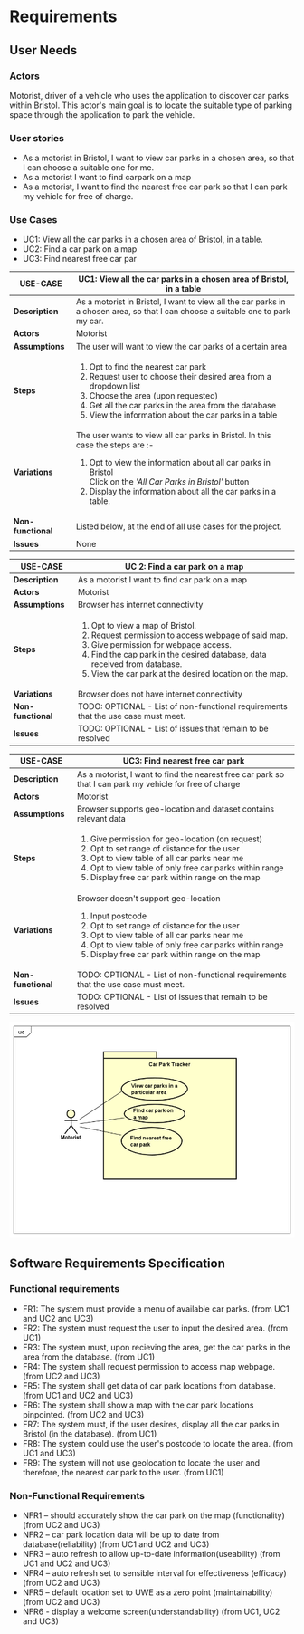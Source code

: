 # Requirements

## User Needs

### Actors
Motorist, driver of a vehicle who uses the application to discover car parks within Bristol. This actor's main goal is to locate the suitable type of parking space through the application to park the vehicle.

### User stories
* As a motorist in Bristol, I want to view car parks in a chosen area, so that I can choose a suitable one for me.
* As a motorist I want to find carpark on a map
* As a motorist, I want to find the nearest free car park so that I can park my vehicle for free of charge.



### Use Cases
* UC1: View all the car parks in a chosen area of Bristol, in a table.
* UC2: Find a car park on a map
* UC3: Find nearest free car par

| USE-CASE | UC1: View all the car parks in a chosen area of Bristol, in a table | 
| -------- | ------------------------------ |
| **Description** | As a motorist in Bristol, I want to view all the car parks in a chosen area, so that I can choose a suitable one to park my car. |
| **Actors** | Motorist |
| **Assumptions** | The user will want to view the car parks of a certain area |
| **Steps** | <ol><li>Opt to find the nearest car park</li><li>Request user to choose their desired area from a dropdown list</li><li>Choose the area (upon requested) </li><li>Get all the car parks in the area from the database</li><li>View the information about the car parks in a table</li></ol> |
| **Variations** | The user wants to view all car parks in Bristol. In this case the steps are :-<ol><li>Opt to view the information about all car parks in Bristol</li>Click on the _'All Car Parks in Bristol'_ button</li><li>Display the information about all the car parks in a table.</li></ol> |
| **Non-functional** | Listed below, at the end of all use cases for the project. |
| **Issues** | None |

|USE-CASE | UC 2:  Find a car park on a map | 
| -------------------------------------- | ------------------- |
| **Description** | As a motorist I want to find car park on a map |
| **Actors** | Motorist |
| **Assumptions** | Browser has internet connectivity</td></tr>
| **Steps** | <ol><li>Opt to view a map of Bristol.</li><li>Request permission to access webpage of said map.</li><li>Give permission for webpage access.</li><li>Find the cap park in the desired database, data received from database.</li><li>View the car park at the desired location on the map.</li><ol>|
| **Variations** | Browser does not have internet connectivity |
| **Non-functional** | TODO: OPTIONAL - List of non-functional requirements that the use case must meet. |
| **Issues** | TODO: OPTIONAL - List of issues that remain to be resolved |

|USE-CASE | UC3: Find nearest free car park | 
| -------------------------------------- | ------------------- |
| **Description** | As a motorist, I want to find the nearest free car park so that I can park my vehicle for free of charge |
| **Actors** | Motorist |
| **Assumptions** | Browser supports geo-location and dataset contains relevant data </td></tr>
| **Steps** | <ol><li>Give permission for geo-location (on request)</li><li>Opt to set range of distance for the user</li><li>Opt to view table of all car parks near me</li><li>Opt to view table of only free car parks within range</li><li>Display free car park within range on the map</li><ol>|
| **Variations** | Browser doesn't support geo-location <ol><li>Input postcode</li><li>Opt to set range of distance for the user</li><li>Opt to view table of all car parks near me</li><li>Opt to view table of only free car parks within range</li><li>Display free car park within range on the map</li><ol> |
| **Non-functional** | TODO: OPTIONAL - List of non-functional requirements that the use case must meet. |
| **Issues** | TODO: OPTIONAL - List of issues that remain to be resolved |



![User Case Diagram](images/UCD-car-park-finder.PNG)
## Software Requirements Specification
### Functional requirements

* FR1: The system must provide a menu of available car parks. (from UC1 and UC2 and UC3)
* FR2: The system must request the user to input the desired area. (from UC1)
* FR3: The system must, upon recieving the area, get the car parks in the area from the database. (from UC1)
* FR4: The system shall request permission to access map webpage. (from UC2 and UC3) 
* FR5: The system shall get data of car park locations from database. (from UC1 and UC2 and UC3)
* FR6: The system shall show a map with the car park locations pinpointed. (from UC2 and UC3)
* FR7: The system must, if the user desires, display all the car parks in Bristol (in the database). (from UC1)
* FR8: The system could use the user's postcode to locate the area. (from UC1 and UC3)
* FR9: The system will not use geolocation to locate the user and therefore, the nearest car park to the user. (from UC1)

### Non-Functional Requirements
* NFR1 – should accurately show the car park on the map (functionality) (from UC2 and UC3)
* NFR2 – car park location data will be up to date from database(reliability) (from UC1 and UC2 and UC3)
* NFR3 – auto refresh to allow up-to-date information(useability) (from UC1 and UC2 and UC3)
* NFR4 – auto refresh set to sensible interval for effectiveness (efficacy) (from UC2 and UC3)
* NFR5 – default location set to UWE as a zero point (maintainability) (from UC2 and UC3)
* NFR6 - display a welcome screen(understandability) (from UC1, UC2 and UC3)



